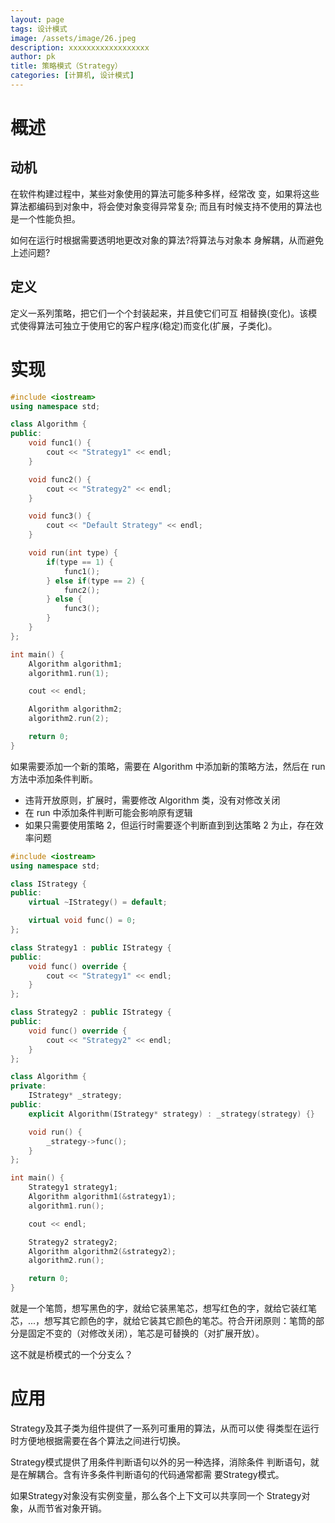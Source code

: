 ```yaml
---
layout: page
tags: 设计模式
image: /assets/image/26.jpeg
description: xxxxxxxxxxxxxxxxxx
author: pk
title: 策略模式（Strategy）
categories: [计算机, 设计模式]
---
```


# 概述

## 动机

在软件构建过程中，某些对象使用的算法可能多种多样，经常改 变，如果将这些算法都编码到对象中，将会使对象变得异常复杂; 而且有时候支持不使用的算法也是一个性能负担。



如何在运行时根据需要透明地更改对象的算法?将算法与对象本 身解耦，从而避免上述问题?

## 定义

定义一系列策略，把它们一个个封装起来，并且使它们可互 相替换(变化)。该模式使得算法可独立于使用它的客户程序(稳定)而变化(扩展，子类化)。



# 实现

```cpp
#include <iostream>
using namespace std;

class Algorithm {
public:
    void func1() {
        cout << "Strategy1" << endl;
    }

    void func2() {
        cout << "Strategy2" << endl;
    }

    void func3() {
        cout << "Default Strategy" << endl;
    }

    void run(int type) {
        if(type == 1) {
            func1();
        } else if(type == 2) {
            func2();
        } else {
            func3();
        }
    }
};

int main() {
    Algorithm algorithm1;
    algorithm1.run(1);

    cout << endl;

    Algorithm algorithm2;
    algorithm2.run(2);

    return 0;
}
```

如果需要添加一个新的策略，需要在 Algorithm 中添加新的策略方法，然后在 run 方法中添加条件判断。

- 违背开放原则，扩展时，需要修改 Algorithm 类，没有对修改关闭
- 在 run 中添加条件判断可能会影响原有逻辑
- 如果只需要使用策略 2，但运行时需要逐个判断直到到达策略 2 为止，存在效率问题



```cpp
#include <iostream>
using namespace std;

class IStrategy {
public:
    virtual ~IStrategy() = default;

    virtual void func() = 0;
};

class Strategy1 : public IStrategy {
public:
    void func() override {
        cout << "Strategy1" << endl;
    }
};

class Strategy2 : public IStrategy {
public:
    void func() override {
        cout << "Strategy2" << endl;
    }
};

class Algorithm {
private:
    IStrategy* _strategy;
public:
    explicit Algorithm(IStrategy* strategy) : _strategy(strategy) {}

    void run() {
        _strategy->func();
    }
};

int main() {
    Strategy1 strategy1;
    Algorithm algorithm1(&strategy1);
    algorithm1.run();

    cout << endl;

    Strategy2 strategy2;
    Algorithm algorithm2(&strategy2);
    algorithm2.run();

    return 0;
}
```



就是一个笔筒，想写黑色的字，就给它装黑笔芯，想写红色的字，就给它装红笔芯，...，想写其它颜色的字，就给它装其它颜色的笔芯。符合开闭原则：笔筒的部分是固定不变的（对修改关闭），笔芯是可替换的（对扩展开放）。



这不就是桥模式的一个分支么？

# 应用

Strategy及其子类为组件提供了一系列可重用的算法，从而可以使 得类型在运行时方便地根据需要在各个算法之间进行切换。

Strategy模式提供了用条件判断语句以外的另一种选择，消除条件 判断语句，就是在解耦合。含有许多条件判断语句的代码通常都需 要Strategy模式。

如果Strategy对象没有实例变量，那么各个上下文可以共享同一个 Strategy对象，从而节省对象开销。